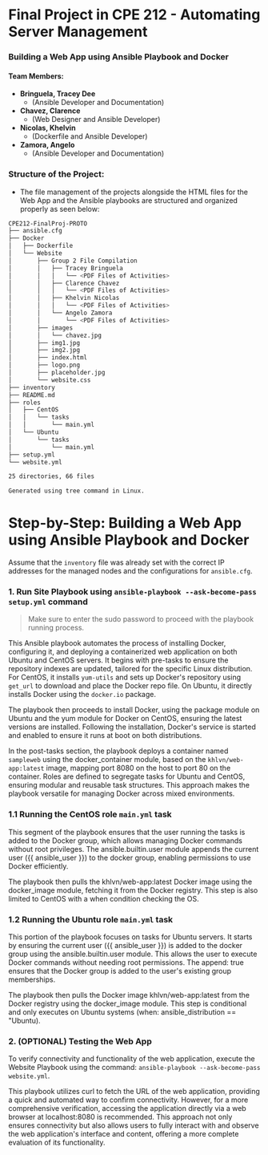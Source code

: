 # Final Project in CPE 212 - Automating Server Management
### Building a Web App using Ansible Playbook and Docker
#### Team Members:
- **Bringuela, Tracey Dee**
  - (Ansible Developer and Documentation)
- **Chavez, Clarence**
  - (Web Designer and Ansible Developer)
- **Nicolas, Khelvin**
  - (Dockerfile and Ansible Developer)
- **Zamora, Angelo**
  - (Ansible Developer and Documentation)

### Structure of the Project:
- The file management of the projects alongside the HTML files for the Web App and the Ansible playbooks are structured and organized properly as seen below:
```bash
CPE212-FinalProj-PROTO
├── ansible.cfg
├── Docker
│   ├── Dockerfile
│   └── Website
│       ├── Group 2 File Compilation
│       │   ├── Tracey Bringuela
│       │   │   └── <PDF Files of Activities>
│       │   ├── Clarence Chavez
│       │   │   └── <PDF Files of Activities>
│       │   ├── Khelvin Nicolas
│       │   │   └── <PDF Files of Activities>
│       │   └── Angelo Zamora
│       │       └── <PDF Files of Activities>
│       ├── images
│       │   └── chavez.jpg
│       ├── img1.jpg
│       ├── img2.jpg
│       ├── index.html
│       ├── logo.png
│       ├── placeholder.jpg
│       └── website.css
├── inventory
├── README.md
├── roles
│   ├── CentOS
│   │   └── tasks
│   │       └── main.yml
│   └── Ubuntu
│       └── tasks
│           └── main.yml
├── setup.yml
└── website.yml

25 directories, 66 files

Generated using tree command in Linux.
```

# Step-by-Step: Building a Web App using Ansible Playbook and Docker
Assume that the `inventory` file was already set with the correct IP addresses for the managed nodes and the configurations for `ansible.cfg`.

### 1. Run Site Playbook using `ansible-playbook --ask-become-pass setup.yml` command

> Make sure to enter the sudo password to proceed with the playbook running process.

This Ansible playbook automates the process of installing Docker, configuring it, and deploying a containerized web application on both Ubuntu and CentOS servers. It begins with pre-tasks to ensure the repository indexes are updated, tailored for the specific Linux distribution. For CentOS, it installs `yum-utils` and sets up Docker's repository using `get_url` to download and place the Docker repo file. On Ubuntu, it directly installs Docker using the `docker.io` package.

The playbook then proceeds to install Docker, using the package module on Ubuntu and the yum module for Docker on CentOS, ensuring the latest versions are installed. Following the installation, Docker's service is started and enabled to ensure it runs at boot on both distributions.

In the post-tasks section, the playbook deploys a container named `sampleweb` using the docker_container module, based on the `khlvn/web-app:latest` image, mapping port 8080 on the host to port 80 on the container. Roles are defined to segregate tasks for Ubuntu and CentOS, ensuring modular and reusable task structures. This approach makes the playbook versatile for managing Docker across mixed environments.

  ### 1.1 Running the CentOS role `main.yml` task
  This segment of the playbook ensures that the user running the tasks is added to the Docker group, which allows managing Docker commands without root privileges. The ansible.builtin.user module appends the current user ({{ ansible_user }}) to the docker group, enabling permissions to use Docker efficiently.

  The playbook then pulls the khlvn/web-app:latest Docker image using the docker_image module, fetching it from the Docker registry. This step is also limited to CentOS with a when condition checking the OS.

  ### 1.2 Running the Ubuntu role `main.yml` task
  This portion of the playbook focuses on tasks for Ubuntu servers. It starts by ensuring the current user ({{ ansible_user }}) is added to the docker group using the ansible.builtin.user module. This allows the user to execute Docker commands without needing root permissions. The append: true ensures that the Docker group is added to the user's existing group memberships.

  The playbook then pulls the Docker image khlvn/web-app:latest from the Docker registry using the docker_image module. This step is conditional and only executes on Ubuntu systems (when: ansible_distribution == "Ubuntu).

### 2. (OPTIONAL) Testing the Web App 

To verify connectivity and functionality of the web application, execute the Website Playbook using the command:
`ansible-playbook --ask-become-pass website.yml`.

This playbook utilizes curl to fetch the URL of the web application, providing a quick and automated way to confirm connectivity. However, for a more comprehensive verification, accessing the application directly via a web browser at localhost:8080 is recommended. This approach not only ensures connectivity but also allows users to fully interact with and observe the web application's interface and content, offering a more complete evaluation of its functionality.

